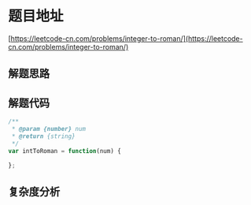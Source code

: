 # 题目地址

[https://leetcode-cn.com/problems/integer-to-roman/](https://leetcode-cn.com/problems/integer-to-roman/)

## 解题思路

## 解题代码

```js
/**
 * @param {number} num
 * @return {string}
 */
var intToRoman = function(num) {

};
```

## 复杂度分析
